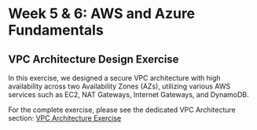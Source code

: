 # Week 5 & 6: AWS and Azure Fundamentals 


## VPC Architecture Design Exercise

In this exercise, we designed a secure VPC architecture with high availability across two Availability Zones (AZs), utilizing various AWS services such as EC2, NAT Gateways, Internet Gateways, and DynamoDB.

For the complete exercise, please see the dedicated VPC Architecture section:
[VPC Architecture Exercise](./VPC-Arcitecture-Exercise.md)
